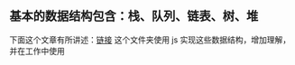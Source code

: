 ## 基本的数据结构包含：栈、队列、链表、树、堆

下面这个文章有所讲述：[链接](https://www.jianshu.com/p/afbfc784238a)
这个文件夹使用 js 实现这些数据结构，增加理解，并在工作中使用
